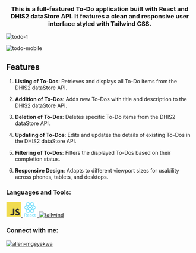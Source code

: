 <h3 align="center">This is a full-featured To-Do application built with React and DHIS2 dataStore API. It features a clean and responsive user interface styled with Tailwind CSS.</h3>

![todo-1](https://github.com/Allen7702/Todo-List-WebApplication/assets/83769589/992ea257-2b5b-4d62-ba77-b978942f1e07)

![todo-mobile](https://github.com/Allen7702/Todo-List-WebApplication/assets/83769589/e1ff9580-b815-4dfb-9c27-b847a0b96986)

## Features

1. **Listing of To-Dos**: Retrieves and displays all To-Do items from the DHIS2 dataStore API.

2. **Addition of To-Dos**: Adds new To-Dos with title and description to the DHIS2 dataStore API.

3. **Deletion of To-Dos**: Deletes specific To-Do items from the DHIS2 dataStore API.

4. **Updating of To-Dos**: Edits and updates the details of existing To-Dos in the DHIS2 dataStore API.

5. **Filtering of To-Dos**: Filters the displayed To-Dos based on their completion status.

6. **Responsive Design**: Adapts to different viewport sizes for usability across phones, tablets, and desktops.


<h3 align="left">Languages and Tools:</h3>
<p align="left"> <a href="https://developer.mozilla.org/en-US/docs/Web/JavaScript" target="_blank" rel="noreferrer"> <img src="https://raw.githubusercontent.com/devicons/devicon/master/icons/javascript/javascript-original.svg" alt="javascript" width="40" height="40"/> </a> <a href="https://reactjs.org/" target="_blank" rel="noreferrer"> <img src="https://raw.githubusercontent.com/devicons/devicon/master/icons/react/react-original-wordmark.svg" alt="react" width="40" height="40"/> </a> <a href="https://tailwindcss.com/" target="_blank" rel="noreferrer"> <img src="https://www.vectorlogo.zone/logos/tailwindcss/tailwindcss-icon.svg" alt="tailwind" width="40" height="40"/> </a> </p>

<h3 align="left">Connect with me:</h3>
<p align="left">
<a href="https://linkedin.com/in/allen-mgeyekwa" target="blank"><img align="center" src="https://raw.githubusercontent.com/rahuldkjain/github-profile-readme-generator/master/src/images/icons/Social/linked-in-alt.svg" alt="allen-mgeyekwa" height="30" width="40" /></a>
</p>
